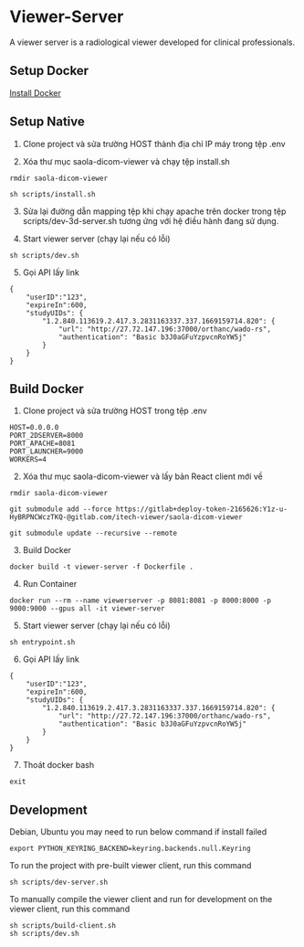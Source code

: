 # Viewer-Server

A viewer server is a radiological viewer developed for clinical professionals.

## Setup Docker

[Install Docker](https://docs.docker.com/engine/install/)

## Setup Native

1. Clone project và sửa trường HOST thành địa chỉ IP máy trong tệp .env

2. Xóa thư mục saola-dicom-viewer và chạy tệp install.sh

```
rmdir saola-dicom-viewer

sh scripts/install.sh
```

3. Sửa lại đường dẫn mapping tệp khi chạy apache trên docker trong tệp scripts/dev-3d-server.sh tương ứng với hệ điều hành đang sử dụng.

4. Start viewer server (chạy lại nếu có lỗi)

```
sh scripts/dev.sh
```

5. Gọi API lấy link

```
{
    "userID":"123",
    "expireIn":600,
    "studyUIDs": {
        "1.2.840.113619.2.417.3.2831163337.337.1669159714.820": {
            "url": "http://27.72.147.196:37000/orthanc/wado-rs",
            "authentication": "Basic b3J0aGFuYzpvcnRoYW5j"
        }
    }
}
```

## Build Docker

1. Clone project và sửa trường HOST trong tệp .env

```
HOST=0.0.0.0
PORT_2DSERVER=8000
PORT_APACHE=8081
PORT_LAUNCHER=9000
WORKERS=4
```

2. Xóa thư mục saola-dicom-viewer và lấy bản React client mới về

```
rmdir saola-dicom-viewer

git submodule add --force https://gitlab+deploy-token-2165626:Y1z-u-HyBRPNCWczTKQ-@gitlab.com/itech-viewer/saola-dicom-viewer

git submodule update --recursive --remote
```

3. Build Docker

```
docker build -t viewer-server -f Dockerfile .
```

4. Run Container

```
docker run --rm --name viewerserver -p 8081:8081 -p 8000:8000 -p 9000:9000 --gpus all -it viewer-server
```

5. Start viewer server (chạy lại nếu có lỗi)

```
sh entrypoint.sh
```

6. Gọi API lấy link

```
{
    "userID":"123",
    "expireIn":600,
    "studyUIDs": {
        "1.2.840.113619.2.417.3.2831163337.337.1669159714.820": {
            "url": "http://27.72.147.196:37000/orthanc/wado-rs",
            "authentication": "Basic b3J0aGFuYzpvcnRoYW5j"
        }
    }
}
```

7. Thoát docker bash

```
exit
```

## Development

Debian, Ubuntu you may need to run below command if install failed

```shell
export PYTHON_KEYRING_BACKEND=keyring.backends.null.Keyring
```

To run the project with pre-built viewer client, run this command

```shell
sh scripts/dev-server.sh
```

To manually compile the viewer client and run for development on the viewer client, run this command

```shell
sh scripts/build-client.sh
sh scripts/dev.sh
```
